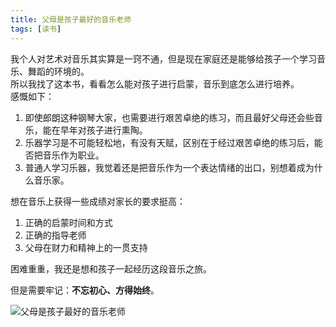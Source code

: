 ```yaml
---
title: 父母是孩子最好的音乐老师
tags: [读书]
---
```

我个人对艺术对音乐其实算是一窍不通，但是现在家庭还是能够给孩子一个学习音乐、舞蹈的环境的。  
所以我找了这本书，看看怎么能对孩子进行启蒙，音乐到底怎么进行培养。  
感慨如下：
1. 即使郎朗这种钢琴大家，也需要进行艰苦卓绝的练习，而且最好父母还会些音乐，能在早年对孩子进行熏陶。
2. 乐器学习是不可能轻松地，有没有天赋，区别在于经过艰苦卓绝的练习后，能否把音乐作为职业。
3. 普通人学习乐器，我觉着还是把音乐作为一个表达情绪的出口，别想着成为什么音乐家。

想在音乐上获得一些成绩对家长的要求挺高：  
1. 正确的启蒙时间和方式
2. 正确的指导老师
3. 父母在财力和精神上的一贯支持   

困难重重，我还是想和孩子一起经历这段音乐之旅。     

但是需要牢记：**不忘初心、方得始终**。


![父母是孩子最好的音乐老师](/images/music.svg)<br/>
